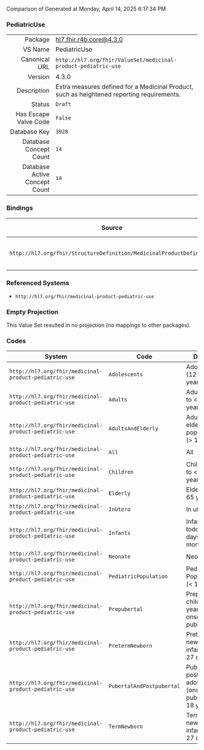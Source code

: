 Comparison of 
Generated at Monday, April 14, 2025 6:17:34 PM

### PediatricUse

|      |     |
| ---: | --- |
| Package | hl7.fhir.r4b.core@4.3.0 |
| VS Name | PediatricUse |
| Canonical URL | `http://hl7.org/fhir/ValueSet/medicinal-product-pediatric-use` |
| Version | 4.3.0 |
| Description | Extra measures defined for a Medicinal Product, such as heightened reporting requirements. |
| Status | `Draft` |
| Has Escape Valve Code | `False` |
| Database Key | `3928` |
| Database Concept Count | `14` |
| Database Active Concept Count | `14` |
### Bindings

| Source | Element | Binding | Strength | Element Short |
| ------ | ------- | ------- | -------- | ------------- |
| `http://hl7.org/fhir/StructureDefinition/MedicinalProductDefinition` | `MedicinalProductDefinition.pediatricUseIndicator` | `http://hl7.org/fhir/ValueSet/medicinal-product-pediatric-use` | `Example` | If authorised for use in children |

### Referenced Systems

* `http://hl7.org/fhir/medicinal-product-pediatric-use`
### Empty Projection

This Value Set resulted in no projection (no mappings to other packages).

### Codes

| System | Code | Display |
| ------ | ---- | ------- |
| `http://hl7.org/fhir/medicinal-product-pediatric-use` | `Adolescents` | Adolescents (12 to < 18 years) |
| `http://hl7.org/fhir/medicinal-product-pediatric-use` | `Adults` | Adults (18 to < 65 years) |
| `http://hl7.org/fhir/medicinal-product-pediatric-use` | `AdultsAndElderly` | Adult and elderly population (> 18 years) |
| `http://hl7.org/fhir/medicinal-product-pediatric-use` | `All` | All |
| `http://hl7.org/fhir/medicinal-product-pediatric-use` | `Children` | Children (2 to < 12 years) |
| `http://hl7.org/fhir/medicinal-product-pediatric-use` | `Elderly` | Elderly (≥ 65 years) |
| `http://hl7.org/fhir/medicinal-product-pediatric-use` | `InUtero` | In utero |
| `http://hl7.org/fhir/medicinal-product-pediatric-use` | `Infants` | Infants and toddlers (28 days – 23 months) |
| `http://hl7.org/fhir/medicinal-product-pediatric-use` | `Neonate` | Neonate |
| `http://hl7.org/fhir/medicinal-product-pediatric-use` | `PediatricPopulation` | Pediatric Population (< 18 years) |
| `http://hl7.org/fhir/medicinal-product-pediatric-use` | `Prepubertal` | Prepubertal children (2 years to onset of puberty) |
| `http://hl7.org/fhir/medicinal-product-pediatric-use` | `PretermNewborn` | Preterm newborn infants (0 – 27 days) |
| `http://hl7.org/fhir/medicinal-product-pediatric-use` | `PubertalAndPostpubertal` | Pubertal and postpubertal adolescents (onset of puberty to < 18 years) |
| `http://hl7.org/fhir/medicinal-product-pediatric-use` | `TermNewborn` | Term newborn infants (0 – 27 days) |
